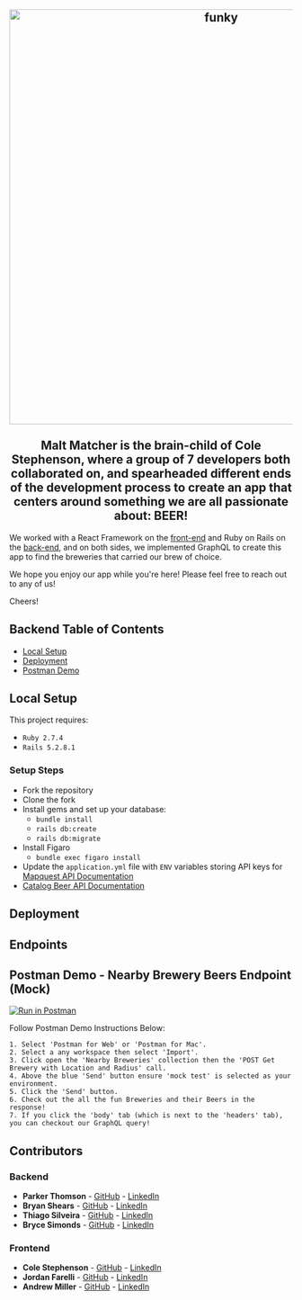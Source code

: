 <h2 align="center">
  <img alt="funky" src="./src/assets/mmlogo.png" width="738px"/>
<br>
<br>
  Malt Matcher is the brain-child of Cole Stephenson, where a group of 7
        developers both collaborated on, and spearheaded different ends of the
        development process to create an app that centers around something we
        are all passionate about: BEER!
</h2>

We worked with a React Framework on the [front-end](https://github.com/malt-matcher/malt-matcher-FE) and Ruby on Rails on the [back-end](https://github.com/malt-matcher/malt-matcher-BE), and on both sides, we implemented GraphQL to create this app to find the breweries that carried our brew of choice. 
  
We hope you enjoy our app while you're here! Please feel free to reach out to any of us!
 
Cheers!
  

## Backend Table of Contents 
* [Local Setup](https://github.com/malt-matcher/malt-matcher-BE/blob/main/README.md#local-setup)
* [Deployment](https://github.com/BandAid-2205/bandaid-2205-be/blob/main/README.md#deployment)
* [Postman Demo](https://github.com/BandAid-2205/bandaid-2205-be/blob/main/README.md#postman-demo)
## Local Setup
This project requires:
 * `Ruby 2.7.4`
 * `Rails 5.2.8.1`
### Setup Steps
 * Fork the repository
 * Clone the fork
 * Install gems and set up your database:
   * `bundle install`
   * `rails db:create`
   * `rails db:migrate`
 * Install Figaro
   * `bundle exec figaro install`
 * Update the `application.yml` file with `ENV` variables storing API keys for [Mapquest API Documentation](https://developer.mapquest.com/documentation/)
 * [Catalog Beer API Documentation](https://catalog.beer/api-docs)
## Deployment 

## Endpoints 

## Postman Demo - Nearby Brewery Beers Endpoint (Mock)
[![Run in Postman](https://run.pstmn.io/button.svg)](https://god.postman.co/run-collection/0e0f7441ce76be5d52c2?action=collection%2Fimport#?env%5Bmock%20test%5D=W3sia2V5IjoibWFsdG1hdGNoZXJVUkwiLCJ2YWx1ZSI6Imh0dHBzOi8vODljNWRhOGYtNTg3OS00YzNhLTk1OWYtMTAxZWIwOGExNzI0Lm1vY2sucHN0bW4uaW8iLCJlbmFibGVkIjp0cnVlLCJ0eXBlIjoidGV4dCIsInNlc3Npb25WYWx1ZSI6Imh0dHBzOi8vODljNWRhOGYtNTg3OS00YzNhLTk1OWYtMTAxZWIwOGExNzI0Lm1vY2sucHN0bW4uaW8iLCJzZXNzaW9uSW5kZXgiOjB9XQ==)

Follow Postman Demo Instructions Below:
```
1. Select 'Postman for Web' or 'Postman for Mac'.
2. Select a any workspace then select 'Import'.
3. Click open the 'Nearby Breweries' collection then the 'POST Get Brewery with Location and Radius' call.
4. Above the blue 'Send' button ensure 'mock test' is selected as your environment.
5. Click the 'Send' button.
6. Check out the all the fun Breweries and their Beers in the response!
7. If you click the 'body' tab (which is next to the 'headers' tab), you can checkout our GraphQL query!
```

## Contributors 
### Backend 
- **Parker Thomson** - [GitHub](https://github.com/pdthomson) - [LinkedIn](https://www.linkedin.com/in/parker-thomson-a15a68146/)
- **Bryan Shears**  - [GitHub](https://github.com/b-shears) - [LinkedIn](https://github.com/b-shears)
- **Thiago Silveira** - [GitHub](https://github.com/tig-o) - [LinkedIn](https://www.linkedin.com/in/thiag-o/)
- **Bryce Simonds** - [GitHub](https://github.com/brycesimonds) - [LinkedIn](https://www.linkedin.com/in/bryce-simonds/)
### Frontend 
- **Cole Stephenson** - [GitHub](https://github.com/colestephenson1) - [LinkedIn](https://www.linkedin.com/in/cole-stephenson-99688a240/)
- **Jordan Farelli** - [GitHub](https://github.com/jfarelli) - [LinkedIn](https://www.linkedin.com/in/jordan-farelli/)
- **Andrew Miller** - [GitHub](https://github.com/andrewmiller45) - [LinkedIn](https://www.linkedin.com/in/andrew-miller-0393b448/)
